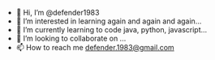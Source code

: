 - 👋 Hi, I’m @defender1983
- 👀 I’m interested in learning again and again and again...
- 🌱 I’m currently learning to code java, python, javascript...
- 💞️ I’m looking to collaborate on ...
- 📫 How to reach me defender.1983@gmail.com

<!---
defender1983/defender1983 is a ✨ special ✨ repository because its `README.md` (this file) appears on your GitHub profile.
You can click the Preview link to take a look at your changes.
--->

